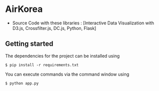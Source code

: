 # AirKorea
* Source Code with these libraries : [Interactive Data Visualization with D3.js, Crossfilter.js, DC.js, Python, Flask]


## Getting started

The dependencies for the project can be installed using

    $ pip install -r requirements.txt
    
You can execute commands via the command window using

    $ python app.py
